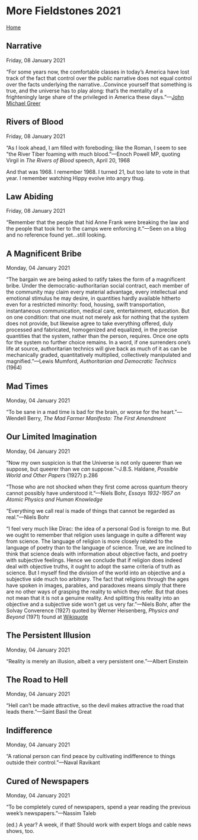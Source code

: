 # More Fieldstones 2021
[Home](./index.html)

## Narrative
Friday, 08 January 2021

“For some years now, the comfortable classes in today’s America have lost track of the fact that control over the public narrative does not equal control over the facts underlying the narrative...Convince yourself that something is true, and the universe has to play along: that’s the mentality of a frighteningly large share of the privileged in America these days.”—[John Michael Greer](https://www.ecosophia.net/into-the-unknown-region/)

## Rivers of Blood
Friday, 08 January 2021

“As I look ahead, I am filled with foreboding; like the Roman, I seem to see "the River Tiber foaming with much blood.”—Enoch Powell MP, quoting Virgil in *The Rivers of Blood* speech, April 20, 1968

And that was 1968. I remember 1968. I turned 21, but too late to vote in that year. I remember watching Hippy evolve into angry thug.

## Law Abiding
Friday, 08 January 2021

“Remember that the people that hid Anne Frank were breaking the law and the people that took her to the camps were enforcing it.”—Seen on a blog and no reference found yet...still looking.

## A Magnificent Bribe
Monday, 04 January 2021

“The bargain we are being asked to ratify takes the form of a magnificent bribe. Under the democratic-authoritarian social contract, each member of the community may claim every material advantage, every intellectual and emotional stimulus he may desire, in quantities hardly available hitherto even for a restricted minority: food, housing, swift transportation, instantaneous communication, medical care, entertainment, education. But on one condition: that one must not merely ask for nothing that the system does not provide, but likewise agree to take everything offered, duly processed and fabricated, homogenized and equalized, in the precise quantities that the system, rather than the person, requires. Once one opts for the system no further choice remains. In a word, if one surrenders one’s life at source, authoritarian technics will give back as much of it as can be mechanically graded, quantitatively multiplied, collectively manipulated and magnified.”—Lewis Mumford, *Authoritarian and Democratic Technics* (1964)

## Mad Times
Monday, 04 January 2021

“To be sane in a mad time is bad for the brain, or worse for the heart.”—Wendell Berry, *The Mad Farmer Manifesto: The First Amendment*

## Our Limited Imagination
Monday, 04 January 2021

“Now my own suspicion is that the Universe is not only queerer than we suppose, but queerer than we *can* suppose.”–J.B.S. Haldane, *Possible World and Other Papers* (1927) p.286

“Those who are not shocked when they first come across quantum theory cannot possibly have understood it.”—Niels Bohr, *Essays 1932-1957 on Atomic Physics and Human Knowledge*

“Everything we call real is made of things that cannot be regarded as real.”—Niels Bohr

“I feel very much like Dirac: the idea of a personal God is foreign to me. But we ought to remember that religion uses language in quite a different way from science. The language of religion is more closely related to the language of poetry than to the language of science. True, we are inclined to think that science deals with information about objective facts, and poetry with subjective feelings. Hence we conclude that if religion does indeed deal with objective truths, it ought to adopt the same criteria of truth as science. But I myself find the division of the world into an objective and a subjective side much too arbitrary. The fact that religions through the ages have spoken in images, parables, and paradoxes means simply that there are no other ways of grasping the reality to which they refer. But that does not mean that it is not a genuine reality. And splitting this reality into an objective and a subjective side won't get us very far.”—Niels Bohr, after the Solvay Converence (1927) quoted by Werner Heisenberg, *Physics and Beyond* (1971) found at [Wikiquote](https://en.wikiquote.org/wiki/Niels_Bohr)

## The Persistent Illusion
Monday, 04 January 2021

“Reality is merely an illusion, albeit a very persistent one.”—Albert Einstein

## The Road to Hell
Monday, 04 January 2021

“Hell can’t be made attractive, so the devil makes attractive the road that leads there.”—Saint Basil the Great

## Indifference
Monday, 04 January 2021

“A rational person can find peace by cultivating indifference to things outside their control.”—Naval Ravikant

## Cured of Newspapers
Monday, 04 January 2021

“To be completely cured of newspapers, spend a year reading the previous week’s newspapers.”—Nassim Taleb

(ed.) A year? A week, if that! Should work with expert blogs and cable news shows, too.
